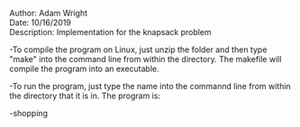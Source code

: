 Author:       Adam Wright\
Date:         10/16/2019 \
Description:  Implementation for the knapsack problem

-To compile the program on Linux, just unzip the folder and then type "make" into the command line from within the directory. The makefile will compile the program into an  executable.

-To run the program, just type the name into the commannd line from within the directory that it is in. The program is:

-shopping
